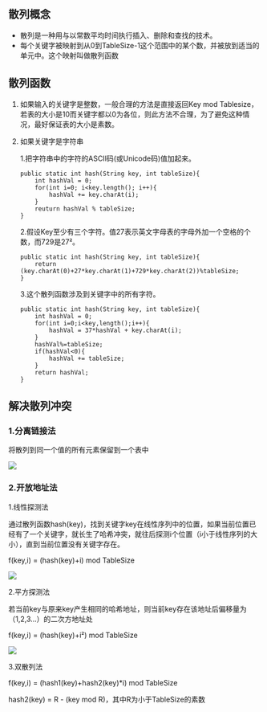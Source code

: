 ## 散列概念
+ 散列是一种用与以常数平均时间执行插入、删除和查找的技术。
+ 每个关键字被映射到从0到TableSize-1这个范围中的某个数，并被放到适当的单元中。这个映射叫做散列函数
## 散列函数
1. 如果输入的关键字是整数，一般合理的方法是直接返回Key mod Tablesize，若表的大小是10而关键字都以0为各位，则此方法不合理，为了避免这种情况，最好保证表的大小是素数。
2. 如果关键字是字符串

   1.把字符串中的字符的ASCII码(或Unicode码)值加起来。
   ```
   public static int hash(String key, int tableSize){
       int hashVal = 0;
       for(int i=0; i<key.length(); i++){
           hashVal += key.charAt(i);
       }
       reuturn hashVal % tableSize;
   }
   ```
   2.假设Key至少有三个字符。值27表示英文字母表的字母外加一个空格的个数，而729是27²。
   ```
   public static int hash(String key, int tableSize){
       return (key.charAt(0)+27*key.charAt(1)+729*key.charAt(2))%tableSize;
   }
   ```
   3.这个散列函数涉及到关键字中的所有字符。
   ```
   public static int hash(String key, int tableSize){
       int hashVal = 0;
       for(int i=0;i<key,length();i++){
           hashVal = 37*hashVal + key.charAt(i);
       }
       hashVal%=tableSize;
       if(hashVal<0){
           hashVal += tableSize;
       }
       return hashVal;
   }
   ```
## 解决散列冲突
### 1.分离链接法

将散列到同一个值的所有元素保留到一个表中

![](http://img.my.csdn.net/uploads/201301/02/1357132078_1110.jpg)

### 2.开放地址法

   1.线性探测法
   
   通过散列函数hash(key)，找到关键字key在线性序列中的位置，如果当前位置已经有了一个关键字，就长生了哈希冲突，就往后探测i个位置（i小于线性序列的大小），直到当前位置没有关键字存在。
   
   f(key,i) = (hash(key)+i) mod TableSize
   
   ![](http://static.oschina.net/uploads/img/201606/28163944_loVe.png)
   
   2.平方探测法
   
   若当前key与原来key产生相同的哈希地址，则当前key存在该地址后偏移量为（1,2,3...）的二次方地址处
   
   f(key,i) = (hash(key)+i²) mod TableSize

   ![](http://static.oschina.net/uploads/img/201606/28163944_xkSU.png)
   
   3.双散列法
   
   f(key,i) = (hash1(key)+hash2(key)*i) mod TableSize

   hash2(key) = R - (key mod R)，其中R为小于TableSize的素数
   
   
